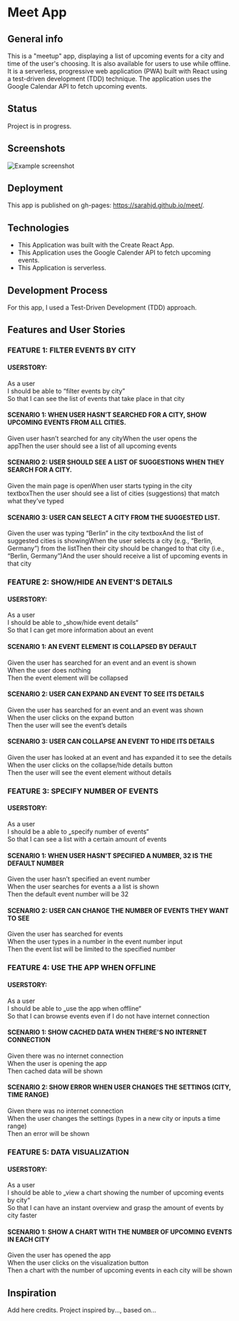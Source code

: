 # Meet App

## General info

This is a "meetup" app, displaying a list of upcoming events for a city and time of the user's choosing. It is also available for users to use while offline.
It is a serverless, progressive web application (PWA) built with React using a test-driven development (TDD) technique. The application uses the Google Calendar API to fetch upcoming events.

## Status

Project is in progress.

## Screenshots

![Example screenshot](./img/screenshot.png)

## Deployment

This app is published on gh-pages: https://sarahjd.github.io/meet/.

## Technologies

- This Application was built with the Create React App.
- This Application uses the Google Calender API to fetch upcoming events.
- This Application is serverless.

## Development Process

For this app, I used a Test-Driven Development (TDD) approach.

## Features and User Stories

### FEATURE 1: FILTER EVENTS BY CITY

#### USERSTORY:

As a user  
I should be able to “filter events by city”  
So that I can see the list of events that take place in that city

#### SCENARIO 1: WHEN USER HASN’T SEARCHED FOR A CITY, SHOW UPCOMING EVENTS FROM ALL CITIES.

Given user hasn’t searched for any cityWhen the user opens the appThen the user should see a list of all upcoming events

#### SCENARIO 2: USER SHOULD SEE A LIST OF SUGGESTIONS WHEN THEY SEARCH FOR A CITY.

Given the main page is openWhen user starts typing in the city textboxThen the user should see a list of cities (suggestions) that match what they’ve typed

#### SCENARIO 3: USER CAN SELECT A CITY FROM THE SUGGESTED LIST.

Given the user was typing “Berlin” in the city textboxAnd the list of suggested cities is showingWhen the user selects a city (e.g., “Berlin, Germany”) from the listThen their city should be changed to that city (i.e., “Berlin, Germany”)And the user should receive a list of upcoming events in that city

### FEATURE 2: SHOW/HIDE AN EVENT'S DETAILS

#### USERSTORY:

As a user  
I should be able to „show/hide event details“  
So that I can get more information about an event

#### SCENARIO 1: AN EVENT ELEMENT IS COLLAPSED BY DEFAULT

Given the user has searched for an event and an event is shown  
When the user does nothing  
Then the event element will be collapsed

#### SCENARIO 2: USER CAN EXPAND AN EVENT TO SEE ITS DETAILS

Given the user has searched for an event and an event was shown  
When the user clicks on the expand button  
Then the user will see the event’s details

#### SCENARIO 3: USER CAN COLLAPSE AN EVENT TO HIDE ITS DETAILS

Given the user has looked at an event and has expanded it to see the details  
When the user clicks on the collapse/hide details button  
Then the user will see the event element without details

### FEATURE 3: SPECIFY NUMBER OF EVENTS

#### USERSTORY:

As a user  
I should be a able to „specify number of events“  
So that I can see a list with a certain amount of events

#### SCENARIO 1: WHEN USER HASN'T SPECIFIED A NUMBER, 32 IS THE DEFAULT NUMBER

Given the user hasn’t specified an event number  
When the user searches for events a a list is shown  
Then the default event number will be 32

#### SCENARIO 2: USER CAN CHANGE THE NUMBER OF EVENTS THEY WANT TO SEE

Given the user has searched for events  
When the user types in a number in the event number input  
Then the event list will be limited to the specified number

### FEATURE 4: USE THE APP WHEN OFFLINE

#### USERSTORY:

As a user  
I should be able to „use the app when offline“  
So that I can browse events even if I do not have internet connection

#### SCENARIO 1: SHOW CACHED DATA WHEN THERE'S NO INTERNET CONNECTION

Given there was no internet connection  
When the user is opening the app  
Then cached data will be shown

#### SCENARIO 2: SHOW ERROR WHEN USER CHANGES THE SETTINGS (CITY, TIME RANGE)

Given there was no internet connection  
When the user changes the settings (types in a new city or inputs a time range)  
Then an error will be shown

### FEATURE 5: DATA VISUALIZATION

#### USERSTORY:

As a user  
I should be able to „view a chart showing the number of upcoming events by city“  
So that I can have an instant overview and grasp the amount of events by city faster

#### SCENARIO 1: SHOW A CHART WITH THE NUMBER OF UPCOMING EVENTS IN EACH CITY

Given the user has opened the app  
When the user clicks on the visualization button  
Then a chart with the number of upcoming events in each city will be shown

## Inspiration

Add here credits. Project inspired by..., based on...

